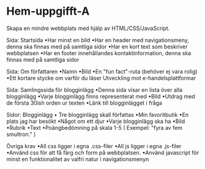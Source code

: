 # Hem-uppgifft-A

Skapa en mindre webbplats med hjälp av HTML/CSS/JavaScript.

Sida: Startsida •Har minst en bild •Har en header med navigationsmeny, denna ska finnas med på samtliga sidor •Har en kort text som beskriver webbplatsen •Har en footer innehållandes kontaktinformation, denna ska finnas med på samtliga sidor

Sida: Om författaren •Namn •Bild •En "fun fact"-ruta (behöver ej vara rolig) •Ett kortare stycke om varför du läser Utveckling mot e-handelsplattformar

Sida: Samlingssida för blogginlägg •Denna sida visar en lista över alla blogginlägg •Varje blogginlägg finns representerat med •Bild •Utdrag med de första 30ish orden ur texten •Länk till blogginlägget i fråga

Sidor: Blogginlägg • Tre blogginlägg skall författas •Min favoritbutik •En plats jag har besökt •Något om ett djur •Varje blogginlägg ska ha •Bild •Rubrik •Text •Poängbedömning på skala 1-5 ( Exempel: "fyra av fem smultron." )

Övriga krav •All css ligger i egna .css-filer •All js ligger i egna .js-filer •Använd css för att få färg och form på webbplatsen. •Använd javascript för minst en funktionalitet av valfri natur i navigationsmenyn
